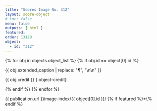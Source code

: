```yaml
---
title: "Scores Image No. 312"
layout: score-object
# toc: false
menu: false
outputs: [ html ]
featured: 
order: 13120
object:
  - id: "312"
---
```


{% for obj in objects.object_list %}
{% if obj.id == object[0].id %}

{{ obj.extended_caption | replace: "¶", "\n\n" }}

{{ obj.credit }} {.object-credit}

{% endif %}
{% endfor %}

<div class="object-credit object-url is-print-only">

{{ publication.url }}image-index/{{ object[0].id }}/ {% if featured %}*{% endif %}

</div>
